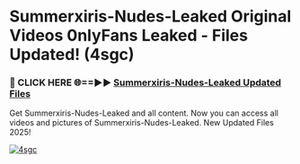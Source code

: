 # Summerxiris-Nudes-Leaked Original Videos 0nlyFans Leaked - Files Updated! (4sgc)

<h3>🔴 CLICK HERE 🌐==►► <a href="https://tinyurl.com/yc6ubb5a" rel="nofollow">Summerxiris-Nudes-Leaked Updated Files</a></h3>

Get Summerxiris-Nudes-Leaked and all content. Now you can access all videos and pictures of Summerxiris-Nudes-Leaked. New Updated Files 2025!

[![4sgc](https://i.imgur.com/7eu0CRL.gif)](https://tinyurl.com/yc6ubb5a)
